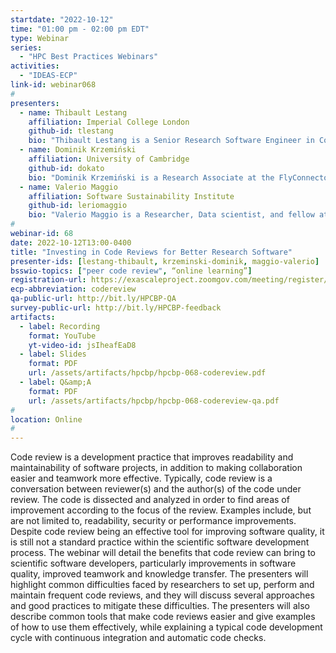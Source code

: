 ```yaml
---
startdate: "2022-10-12"
time: "01:00 pm - 02:00 pm EDT"
type: Webinar
series:
  - "HPC Best Practices Webinars"
activities:
  - "IDEAS-ECP"
link-id: webinar068
#
presenters:
  - name: Thibault Lestang
    affiliation: Imperial College London
    github-id: tlestang
    bio: "Thibault Lestang is a Senior Research Software Engineer in Computational Fluid Dynamics, Imperial College London. Thibault works closely with researchers to develop and maintain software across the Department of Aeronautics, with a focus on open-source fluid flow solvers Xcompact3 and Nektar++. Through training courses and individual support, he also promotes the development of good software engineering practices in the department, making research more open, sustainable and efficient. As a fellow of the Software Sustainability Institute, Thibault is interested in bridging the gap between software engineering methods and conventional scientific research workflows."
  - name: Dominik Krzemiński
    affiliation: University of Cambridge
    github-id: dokato
    bio: "Dominik Krzemiński is a Research Associate at the FlyConnectome group, University of Cambridge. Dominik’s interest spans between neural decision-making circuits and applications of AI to neuroscience. He organized a number of workshops and conferences for the wider scientific coding community. As a Software Sustainability Institute Fellow and Cambridge Data Champion, he promotes good coding practices, such as code reviews and testing, in the research environment."
  - name: Valerio Maggio
    affiliation: Software Sustainability Institute
    github-id: leriomaggio
    bio: "Valerio Maggio is a Researcher, Data scientist, and fellow at the Software Sustainability Institute, as well as a casual “Magic: The Gathering” wizard. He holds a Ph.D. in Computer Science with a thesis on Machine Learning for Software Maintainability, and he is currently a Senior Developer Advocate at Anaconda, inc. Valerio is well versed into open source software, and best software development practice, specifically focusing on scalable and reproducible machine learning pipelines.  Valerio is an active member of the Python community: over the years he has led the organization of many international conferences like PyCon/PyData Italy/EuroPython, and EuroSciPy."
#
webinar-id: 68
date: 2022-10-12T13:00-0400
title: "Investing in Code Reviews for Better Research Software"
presenter-ids: [lestang-thibault, krzeminski-dominik, maggio-valerio]
bsswio-topics: ["peer code review", “online learning”]
registration-url: https://exascaleproject.zoomgov.com/meeting/register/vJItduCuqjgtHt8hGWwuKgpGRSxOgZA1QVc
ecp-abbreviation: codereview
qa-public-url: http://bit.ly/HPCBP-QA
survey-public-url: http://bit.ly/HPCBP-feedback
artifacts:
  - label: Recording
    format: YouTube
    yt-video-id: jsIheafEaD8
  - label: Slides
    format: PDF
    url: /assets/artifacts/hpcbp/hpcbp-068-codereview.pdf
  - label: Q&amp;A
    format: PDF
    url: /assets/artifacts/hpcbp/hpcbp-068-codereview-qa.pdf
#
location: Online
#
---
```

Code review is a development practice that improves readability and maintainability of software projects, in addition to making collaboration easier and teamwork more effective. Typically, code review is a conversation between reviewer(s) and the author(s) of the code under review. The code is dissected and analyzed in order to find areas of improvement according to the focus of the review. Examples include, but are not limited to, readability, security or performance improvements. Despite code review being an effective tool for improving software quality, it is still not a standard practice within the scientific software development process. The webinar will detail the benefits that code review can bring to scientific software developers, particularly improvements in software quality, improved teamwork and knowledge transfer. The presenters will highlight common difficulties faced by researchers to set up, perform and maintain frequent code reviews, and they will discuss several approaches and good practices to mitigate these difficulties. The presenters will also describe common tools that make code reviews easier and give examples of how to use them effectively, while explaining a typical code development cycle with continuous integration and automatic code checks.
